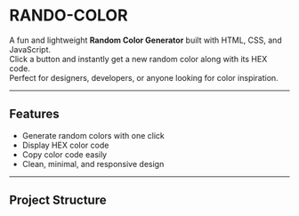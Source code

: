 #  RANDO-COLOR

A fun and lightweight **Random Color Generator** built with HTML, CSS, and JavaScript.  
Click a button and instantly get a new random color along with its HEX code.  
Perfect for designers, developers, or anyone looking for color inspiration.  

---

##  Features
- Generate random colors with one click  
- Display HEX color code  
- Copy color code easily  
- Clean, minimal, and responsive design  

---

##  Project Structure
